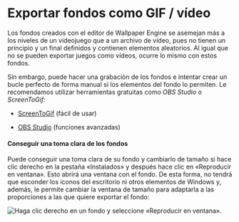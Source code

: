 # Exportar fondos como GIF / vídeo

Los fondos creados con el editor de Wallpaper Engine se asemejan más a los niveles de un videojuego que a un archivo de vídeo, pues no tienen un principio y un final definidos y contienen elementos aleatorios. Al igual que no se pueden exportar juegos como vídeos, ocurre lo mismo con estos fondos.

Sin embargo, puede hacer una grabación de los fondos e intentar crear un bucle perfecto de forma manual si los elementos del fondo lo permiten. Le recomendamos utilizar herramientas gratuitas como *OBS Studio* o *ScreenToGif*:

* [ScreenToGif](https://www.screentogif.com/) (fácil de usar)

* [OBS Studio](https://obsproject.com/) (funciones avanzadas)

#### Conseguir una toma clara de los fondos

Puede conseguir una toma clara de su fondo y cambiarlo de tamaño si hace clic derecho en la pestaña «Instalados» y después hace clic en «Reproducir en ventana». Esto abrirá una ventana con el fondo. De esta forma, no tendrá que esconder los iconos del escritorio ni otros elementos de Windows y, además, le permite cambiar la ventana de tamaño para adaptarla a las proporciones a las que quiere exportar el fondo:

![Haga clic derecho en un fondo y seleccione «Reproducir en ventana».](./playinwindow.gif)